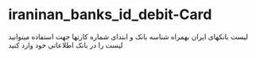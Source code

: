 # iraninan_banks_id_debit-Card
لیست بانکهای ایران بهمراه شناسه بانک و ابتدای شماره کارتها
جهت استفاده میتوانید لیست را در بانک اطلاعاتی خود وارد کنید
